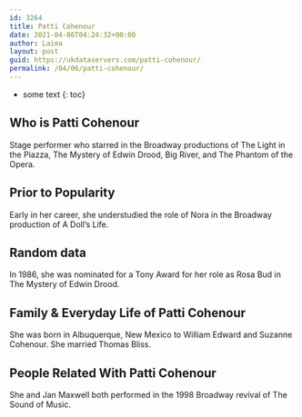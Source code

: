 ```yaml
---
id: 3264
title: Patti Cohenour
date: 2021-04-06T04:24:32+00:00
author: Laima
layout: post
guid: https://ukdataservers.com/patti-cohenour/
permalink: /04/06/patti-cohenour/
---
```


* some text
{: toc}


## Who is Patti Cohenour
                  
                  
                  
Stage performer who starred in the Broadway productions of The Light in the Piazza, The Mystery of Edwin Drood, Big River, and The Phantom of the Opera.
                  
              
            
              
            
                
                
                
## Prior to Popularity
                  
                  
                  
Early in her career, she understudied the role of Nora in the Broadway production of A Doll&#8217;s Life.
                  
              
            
              
            
                
                
                
## Random data
                  
                  
                  
In 1986, she was nominated for a Tony Award for her role as Rosa Bud in The Mystery of Edwin Drood.
                  
              
            
              
            
                
                
                
## Family & Everyday Life of Patti Cohenour
                  
                  
                  
She was born in Albuquerque, New Mexico to William Edward and Suzanne Cohenour. She married Thomas Bliss.
                  
              
            
              
            
                
                
                
## People Related With Patti Cohenour
                  
                  
                  
She and Jan Maxwell both performed in the 1998 Broadway revival of The Sound of Music.
                  
              
            
              
            
                
              
            
              
              
            
            
              
            
          
          
          